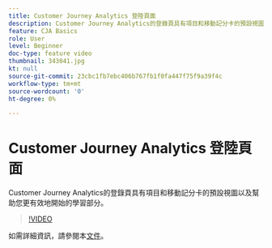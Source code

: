 ```yaml
---
title: Customer Journey Analytics 登陸頁面
description: Customer Journey Analytics的登錄頁具有項目和移動記分卡的預設視圖以及幫助您更有效地開始的學習部分。
feature: CJA Basics
role: User
level: Beginner
doc-type: feature video
thumbnail: 343041.jpg
kt: null
source-git-commit: 23cbc1fb7ebc406b767fb1f0fa447f75f9a39f4c
workflow-type: tm+mt
source-wordcount: '0'
ht-degree: 0%

---
```



# Customer Journey Analytics 登陸頁面

Customer Journey Analytics的登錄頁具有項目和移動記分卡的預設視圖以及幫助您更有效地開始的學習部分。

>[!VIDEO](https://video.tv.adobe.com/v/343041/?quality=12&learn=on)

如需詳細資訊，請參閱本[文件](https://experienceleague.adobe.com/docs/analytics-platform/using/cja-overview/landing.html?lang=en)。